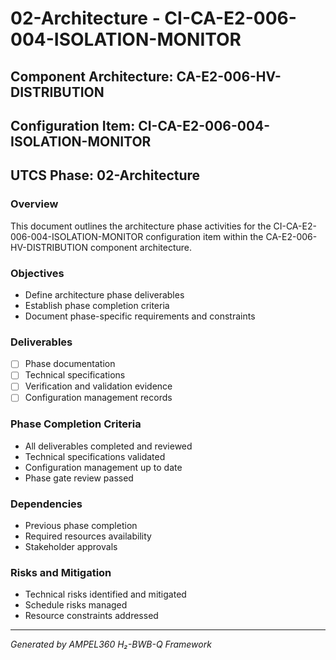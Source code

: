 # 02-Architecture - CI-CA-E2-006-004-ISOLATION-MONITOR

## Component Architecture: CA-E2-006-HV-DISTRIBUTION
## Configuration Item: CI-CA-E2-006-004-ISOLATION-MONITOR
## UTCS Phase: 02-Architecture

### Overview
This document outlines the architecture phase activities for the CI-CA-E2-006-004-ISOLATION-MONITOR configuration item within the CA-E2-006-HV-DISTRIBUTION component architecture.

### Objectives
- Define architecture phase deliverables
- Establish phase completion criteria
- Document phase-specific requirements and constraints

### Deliverables
- [ ] Phase documentation
- [ ] Technical specifications
- [ ] Verification and validation evidence
- [ ] Configuration management records

### Phase Completion Criteria
- All deliverables completed and reviewed
- Technical specifications validated
- Configuration management up to date
- Phase gate review passed

### Dependencies
- Previous phase completion
- Required resources availability
- Stakeholder approvals

### Risks and Mitigation
- Technical risks identified and mitigated
- Schedule risks managed
- Resource constraints addressed

---
*Generated by AMPEL360 H₂-BWB-Q Framework*
